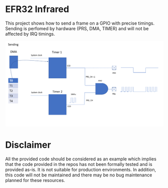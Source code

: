 # EFR32 Infrared

This project shows how to send a frame on a GPIO with precise timings. Sending is perfomed by hardware (PRS, DMA, TIMER) and will not be affected by IRQ timings.

![Alt text](ir_send.PNG?raw=true "Optional Title")

# Disclaimer
All the provided code should be considered as an example which implies that the code provided in the repos has not been formally tested and is provided as-is. It is not suitable for production environments. In addition, this code will not be maintained and there may be no bug maintenance planned for these resources. 
